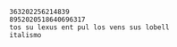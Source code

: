     363202256214839
    8952020518640696317
    tos su lexus ent pul los vens sus lobell
    italismo